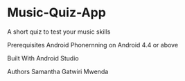 # Music-Quiz-App
A short quiz to test your music skills

Prerequisites
Android Phonernning on Android 4.4 or above



Built With
Android Studio


Authors
Samantha Gatwiri Mwenda
